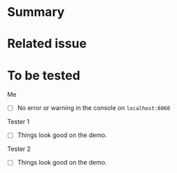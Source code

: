 <!-- 
  ❗️IMPORTANT ❗️
  Please prefix the title of this PR with _one_ of the following.

  **Breaking:**
    For when we break a public API.

  **Feature:** 
    For when we add something NEW that doesn't
    break the public API.
      
  **Fix:**
    For when we fix something that previously
    did not look or work correctly.
    
  Leaving off this prefix will prevent the PR from being
  included in a release. A good case to omit the prefix
  is when proposing infrastructural changes to the repo
  that do not affect the library.
-->
# Summary

<!-- Some context about this PR: screenshots and links to the docs are appreciate -->

# Related issue

<!-- Paste the github issue here -->

# To be tested

Me
- [ ] No error or warning in the console on `localhost:6060`

Tester 1

- [ ] Things look good on the demo.
  <!-- Put here everything that the reviewer 1 should test to be sure that everything is working properly -->

Tester 2

- [ ] Things look good on the demo.
  <!-- Put here everything that the reviewer 2 should test to be sure that everything is working properly -->
